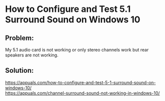 # How to Configure and Test 5.1 Surround Sound on Windows 10
## Problem:
My 5.1 audio card is not working or only stereo channels work but rear speakers are not working.

## Solution:
<https://appuals.com/how-to-configure-and-test-5-1-surround-sound-on-windows-10/>  
<https://appuals.com/channel-surround-sound-not-working-in-windows-10/>


